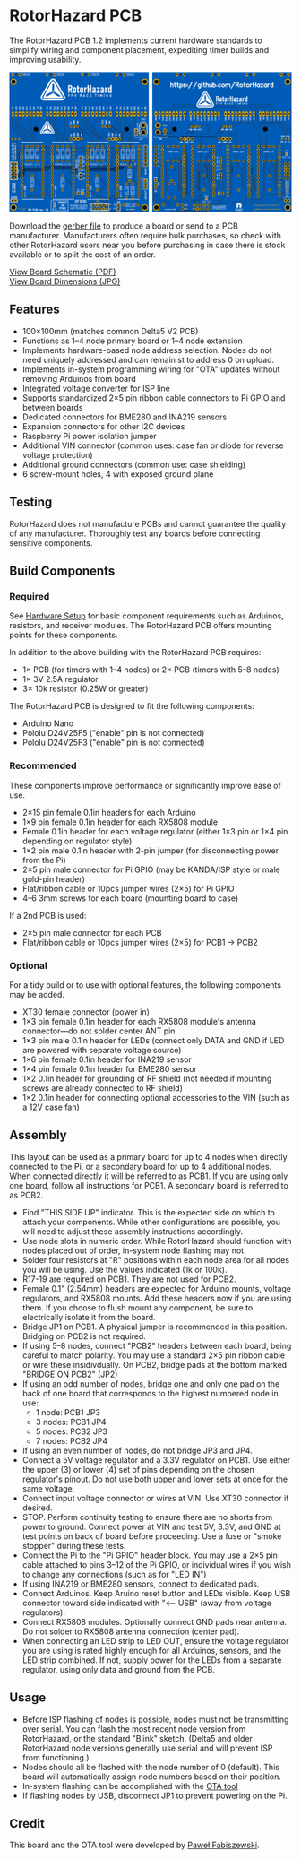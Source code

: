 # RotorHazard PCB

The RotorHazard PCB 1.2 implements current hardware standards to simplify wiring and component placement, expediting timer builds and improving usability.

![PCB Layout](RH-PCB-1.2.png)

Download the [gerber file](Gerber_PCB%20RotorHazard%20PCB%20rev.%201.2.zip) to produce a board or send to a PCB manufacturer. Manufacturers often require bulk purchases, so check with other RotorHazard users near you before purchasing in case there is stock available or to split the cost of an order.

[View Board Schematic (PDF)](Schematic_RotorHazard-PCB-1_2_RC_2020-08-20_19-56-33.pdf)<br>
[View Board Dimensions (JPG)](RH_PCB_1_2_dimensions.jpg)

## Features

* 100×100mm (matches common Delta5 V2 PCB)
* Functions as 1–4 node primary board or 1–4 node extension
* Implements hardware-based node address selection. Nodes do not need uniquely addressed and can remain st to address 0 on upload.
* Implements in-system programming wiring for "OTA" updates without removing Arduinos from board
* Integrated voltage converter for ISP line
* Supports standardized 2×5 pin ribbon cable connectors to Pi GPIO and between boards
* Dedicated connectors for BME280 and INA219 sensors
* Expansion connectors for other I2C devices
* Raspberry Pi power isolation jumper
* Additional VIN connector (common uses: case fan or diode for reverse voltage protection)
* Additional ground connectors (common use: case shielding)
* 6 screw-mount holes, 4 with exposed ground plane

## Testing

RotorHazard does not manufacture PCBs and cannot guarantee the quality of any manufacturer. Thoroughly test any boards before connecting sensitive components.

## Build Components

### Required

See [Hardware Setup](https://github.com/RotorHazard/RotorHazard/blob/main/doc/Hardware%20Setup.md) for basic component requirements such as Arduinos, resistors, and receiver modules. The RotorHazard PCB offers mounting points for these components.

In addition to the above building with the RotorHazard PCB requires:
* 1× PCB (for timers with 1–4 nodes) or 2× PCB (timers with 5–8 nodes)
* 1× 3V 2.5A regulator
* 3× 10k resistor (0.25W or greater)

The RotorHazard PCB is designed to fit the following components:
* Arduino Nano
* Pololu D24V25F5 ("enable" pin is not connected)
* Pololu D24V25F3 ("enable" pin is not connected)

### Recommended

These components improve performance or significantly improve ease of use.

* 2×15 pin female 0.1in headers for each Arduino
* 1×9 pin female 0.1in header for each RX5808 module
* Female 0.1in header for each voltage regulator (either 1×3 pin or 1×4 pin depending on regulator style)
* 1×2 pin male 0.1in header with 2-pin jumper (for disconnecting power from the Pi)
* 2×5 pin male connector for Pi GPIO (may be KANDA/ISP style or male gold-pin header)
* Flat/ribbon cable or 10pcs jumper wires (2×5) for Pi GPIO
* 4–6 3mm screws for each board (mounting board to case)

If a 2nd PCB is used:
* 2×5 pin male connector for each PCB
* Flat/ribbon cable or 10pcs jumper wires (2×5) for PCB1 -> PCB2

### Optional

For a tidy build or to use with optional features, the following components may be added.

* XT30 female connector (power in)
* 1×3 pin female 0.1in header for each RX5808 module's antenna connector—do not solder center ANT pin
* 1×3 pin male 0.1in header for LEDs (connect only DATA and GND if LED are powered with separate voltage source)
* 1×6 pin female 0.1in header for INA219 sensor
* 1×4 pin female 0.1in header for BME280 sensor
* 1×2 0.1in header for grounding of RF shield (not needed if mounting screws are already connected to RF shield)
* 1×2 0.1in header for connecting optional accessories to the VIN (such as a 12V case fan)

## Assembly

This layout can be used as a primary board for up to 4 nodes when directly connected to the Pi, or a secondary board for up to 4 additional nodes. When connected directly it will be referred to as PCB1. If you are using only one board, follow all instructions for PCB1. A secondary board is referred to as PCB2.

* Find "THIS SIDE UP" indicator. This is the expected side on which to attach your components. While other configurations are possible, you will need to adjust these assembly instructions accordingly.
* Use node slots in numeric order. While RotorHazard should function with nodes placed out of order, in-system node flashing may not.
* Solder four resistors at "R" positions within each node area for all nodes you will be using. Use the values indicated (1k or 100k).
* R17-19 are required on PCB1. They are not used for PCB2.
* Female 0.1" (2.54mm) headers are expected for Arduino mounts, voltage regulators, and RX5808 mounts. Add these headers now if you are using them. If you choose to flush mount any component, be sure to electrically isolate it from the board.
* Bridge JP1 on PCB1. A physical jumper is recommended in this position. Bridging on PCB2 is not required.
* If using 5–8 nodes, connect "PCB2" headers between each board, being careful to match polarity. You may use a standard 2×5 pin ribbon cable or wire these insidivdually. On PCB2, bridge pads at the bottom marked "BRIDGE ON PCB2" (JP2)
* If using an odd number of nodes, bridge one and only one pad on the back of one board that corresponds to the highest numbered node in use:
  * 1 node: PCB1 JP3
  * 3 nodes: PCB1 JP4
  * 5 nodes: PCB2 JP3
  * 7 nodes: PCB2 JP4
* If using an even number of nodes, do not bridge JP3 and JP4.
* Connect a 5V voltage regulator and a 3.3V regulator on PCB1. Use either the upper (3) or lower (4) set of pins depending on the chosen regulator's pinout. Do not use both upper and lower sets at once for the same voltage.
* Connect input voltage connector or wires at VIN. Use XT30 connector if desired.
* STOP. Perform continuity testing to ensure there are no shorts from power to ground. Connect power at VIN and test 5V, 3.3V, and GND at test points on back of board before proceeding. Use a fuse or "smoke stopper" during these tests.
* Connect the Pi to the "Pi GPIO" header block. You may use a 2×5 pin cable attached to pins 3–12 of the Pi GPIO, or individual wires if you wish to change any connections (such as for "LED IN")
* If using INA219 or BME280 sensors, connect to dedicated pads.
* Connect Arduinos. Keep Aruino reset button and LEDs visible. Keep USB connector toward side indicated with "<-- USB" (away from voltage regulators).
* Connect RX5808 modules. Optionally connect GND pads near antenna. Do not solder to RX5808 antenna connection (center pad).
* When connecting an LED strip to LED OUT, ensure the voltage regulator you are using is rated highly enough for all Arduinos, sensors, and the LED strip combined. If not, supply power for the LEDs from a separate regulator, using only data and ground from the PCB.

## Usage

* Before ISP flashing of nodes is possible, nodes must not be transmitting over serial. You can flash the most recent node version from RotorHazard, or the standard "Blink" sketch. (Delta5 and older RotorHazard node versions generally use serial and will prevent ISP from functioning.)
* Nodes should all be flashed with the node number of 0 (default). This board will automatically assign node numbers based on their position.
* In-system flashing can be accomplished with the [OTA tool](https://github.com/szafranski/RH-ota)
* If flashing nodes by USB, disconnect JP1 to prevent powering on the Pi.

## Credit

This board and the OTA tool were developed by [Paweł Fabiszewski](mailto:p.fabiszewski@gmail.com).
